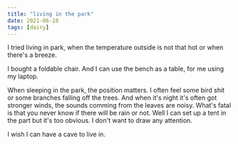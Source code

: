 ```yaml
---
title: "living in the park"
date: 2021-06-18
tags: [dairy]
---
```



I tried living in park, when the temperature outside is not that hot or when there's a breeze.

I bought a foldable chair. And I can use the bench as a table, for me using my laptop.

When sleeping in the park, the position matters. I often feel some bird shit or some branches falling off the trees. And when it's night it's often got stronger winds, the sounds comming from the leaves are noisy. What's fatal is that you never know if there will be rain or not. Well I can set up a tent in the part but it's too obvious. I don't want to draw any attention.

I wish I can have a cave to live in.
